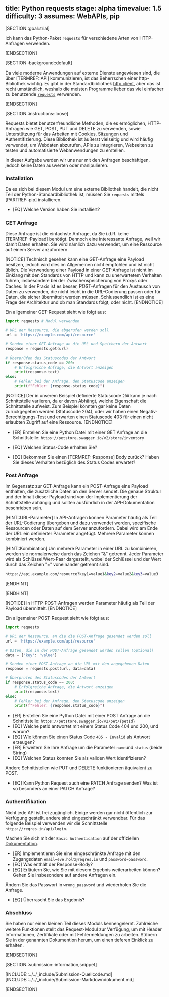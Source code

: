 title: Python requests
stage: alpha
timevalue: 1.5
difficulty: 3
assumes: WebAPIs, pip
---
[SECTION::goal::trial]

Ich kann das Python-Paket `requests` für verschiedene Arten von HTTP-Anfragen verwenden.

[ENDSECTION]

[SECTION::background::default]

Da viele moderne Anwendungen auf externe Dienste angewiesen sind, die über [TERMREF::API]
kommunizieren, ist das Beherrschen einer http-Bibliothek wichtig.
Es gibt in der Standardbibliothek [http.client](https://docs.python.org/3/library/http.client.html),
aber das ist recht umständlich, weshalb die meisten Programme lieber
das viel einfacher zu benutzende [`requests`](https://requests.readthedocs.io) verwenden.

[ENDSECTION]

[SECTION::instructions::loose]

Requests bietet benutzerfreundliche Methoden, die es ermöglichen, HTTP-Anfragen wie GET, POST, PUT
und DELETE zu verwenden, sowie Unterstützung für das Arbeiten mit Cookies, Sitzungen und
Authentifizierung. Diese Bibliothek ist äußerst vielseitig und wird häufig verwendet, um Webdaten
abzurufen, APIs zu integrieren, Webseiten zu testen und automatisierte Webanwendungen zu erstellen.

In dieser Aufgabe werden wir uns nur mit den Anfragen beschäftigen, jedoch keine Daten auswerten
oder manipulieren.

### Installation

Da es sich bei diesem Modul um eine externe Bibliothek handelt, die nicht Teil der
Python-Standardbibliothek ist, müssen Sie `requests` mittels [PARTREF::pip] installieren.

- [EQ] Welche Version haben Sie installiert?

### GET Anfrage

Diese Anfrage ist die einfachste Anfrage, da Sie i.d.R. keine [TERMREF::Payload] benötigt. Dennoch
eine interessante Anfrage, weil wir damit Daten erhalten. Sie wird nämlich dazu verwendet, um eine
Ressource auf einem Server anzufordern.

[NOTICE]
Technisch gesehen kann eine GET-Anfrage eine Payload besitzen, jedoch wird dies im Allgemeinen nicht
empfohlen und ist nicht üblich. Die Verwendung einer Payload in einer GET-Anfrage ist nicht im
Einklang mit den Standards von HTTP und kann zu unerwartetem Verhalten führen,
insbesondere bei der Zwischenspeicherung von Proxys oder Caches. In der Praxis ist es besser,
POST-Anfragen für den Austausch von Daten zu verwenden, die nicht leicht in die URL-Codierung
passen oder für Daten, die sicher übermittelt werden müssen. Schlussendlich ist es eine Frage der
Architektur und ob man Standards folgt, oder nicht.
[ENDNOTICE]

Ein allgemeiner GET-Request sieht wie folgt aus:

```python
import requests # Modul verwenden

# URL der Ressource, die abgerufen werden soll
url = 'https://example.com/api/resource'

# Senden einer GET-Anfrage an die URL und Speichern der Antwort
response = requests.get(url)

# Überprüfen des Statuscodes der Antwort
if response.status_code == 200:
    # Erfolgreiche Anfrage, die Antwort anzeigen
    print(response.text)
else:
    # Fehler bei der Anfrage, den Statuscode anzeigen
    print(f"Fehler: {response.status_code}")
```

[NOTICE]
Der in unserem Beispiel definierte Statuscode `200` kann je nach Schnittstelle variieren, da er
davon Abhängt, welche Eigenschaft die Schnittstelle aufweist. Zum Beispiel könnten gar keine Daten
zurückgegeben werden (Statuscode 204), oder wir haben einen Negativ-Berechtigungs-Test und erwarten
einen Statuscode 403 für einen nicht erlaubten Zugriff auf eine Ressource.
[ENDNOTICE]

- [ER] Erstellen Sie eine Python Datei mit einer GET Anfrage an die Schnittstelle:
  `https://petstore.swagger.io/v2/store/inventory`

- [EQ] Welchen Status-Code erhalten Sie?
- [EQ] Bekommen Sie einen [TERMREF::Response] Body zurück? Haben Sie dieses Verhalten bezüglich des
  Status Codes erwartet?

### Post Anfrage

Im Gegensatz zur GET-Anfrage kann ein POST-Anfrage eine Payload enthalten, die zusätzliche Daten an
den Server sendet. Die genaue Struktur und der Inhalt dieser Payload sind von der Implementierung
der Schnittstelle abhängig und sollten ausführlich in der API-Dokumentation beschrieben sein.

[HINT::URL-Parameter]
In API-Anfragen können Parameter häufig als Teil der URL-Codierung übergeben und dazu verwendet
werden, spezifische Ressourcen oder Daten auf dem Server anzufordern. Dabei wird am Ende der URL ein
definierter Parameter angefügt. Mehrere Parameter können kombiniert werden.

[HINT::Kombination]
Um mehrere Parameter in einer URL zu kombinieren, werden sie normalerweise durch das Zeichen "&"
getrennt. Jeder Parameter wird als Schlüssel/Wert-Paar dargestellt, wobei der Schlüssel und der Wert
durch das Zeichen "=" voneinander getrennt sind.

```bash
https://api.example.com/resource?key1=value1&key2=value2&key3=value3
```

[ENDHINT]

[ENDHINT]

[NOTICE]
In HTTP-POST-Anfragen werden Parameter häufig als Teil der Payload übermittelt.
[ENDNOTICE]

Ein allgemeiner POST-Request sieht wie folgt aus:

```python
import requests

# URL der Ressource, an die die POST-Anfrage gesendet werden soll
url = 'https://example.com/api/resource'

# Daten, die in der POST-Anfrage gesendet werden sollen (optional)
data = {'key': 'value'}

# Senden einer POST-Anfrage an die URL mit den angegebenen Daten
response = requests.post(url, data=data)

# Überprüfen des Statuscodes der Antwort
if response.status_code == 200:
    # Erfolgreiche Anfrage, die Antwort anzeigen
    print(response.text)
else:
    # Fehler bei der Anfrage, den Statuscode anzeigen
    print(f"Fehler: {response.status_code}")
```

- [ER] Erstellen Sie eine Python Datei mit einer POST Anfrage an die Schnittstelle:
  `https://petstore.swagger.io/v2/pet/{petId}`
- [EQ] Welche petId antwortet mit einem Status Code 404 und 200, und warum?
- [EQ] Wie können Sie einen Status Code `405 - Invalid` als Antwort erzeugen?
- [ER] Erweitern Sie Ihre Anfrage um die Parameter `name`und `status` (beide String)
- [EQ] Welchen Status konnten Sie als validen Wert identifizieren?

Andere Schnittstellen wie PUT und DELETE funktionieren äquivalent zu POST.

- [EQ] Kann Python Request auch eine PATCH Anfrage senden? Was ist so besonders an einer PATCH
  Anfrage?

### Authentifikation

Nicht jede API ist frei zugänglich. Einige werden gar nicht öffentlich zur Verfügung gestellt,
andere sind eingeschränkt verwendbar. Für das folgende Beispiel verwenden wir die Schnittstelle
`https://reqres.in/api/login`.

Machen Sie sich mit der `Basic Authentication` auf der offiziellen
[Dokumentation](https://requests.readthedocs.io/en/latest/user/authentication/#basic-authentication).

- [ER] Implementieren Sie eine eingeschränkte Anfrage mit den Zugangsdaten `email=eve.holt@reqres.in`
  und `password=password`.
- [EQ] Was enthält der Response-Body?
- [EQ] Erläutern Sie, wie Sie mit diesem Ergebnis weiterarbeiten können? Gehen Sie insbesondere auf
  andere Anfragen ein.

Ändern Sie das Passwort in `wrong_password` und wiederholen Sie die Anfrage.

- [EQ] Überrascht Sie das Ergebnis?

### Abschluss

Sie haben nur einen kleinen Teil dieses Moduls kennengelernt. Zahlreiche weitere Funktionen stellt
das Request-Modul zur Verfügung, um mit Header Informationen, Zertifikate oder mit Fehlermeldungen
zu arbeiten. Stöbern Sie in der genannten Dokumention herum, um einen tieferen Einklick zu erhalten.

[ENDSECTION]

[SECTION::submission::information,snippet]

[INCLUDE::../../_include/Submission-Quellcode.md]
[INCLUDE::../../_include/Submission-Markdowndokument.md]

[ENDSECTION]